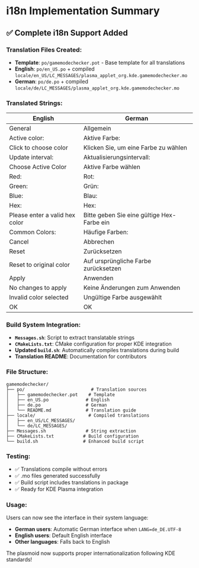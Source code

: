 # i18n Implementation Summary

## ✅ **Complete i18n Support Added**

### **Translation Files Created:**
- **Template**: `po/gamemodechecker.pot` - Base template for all translations
- **English**: `po/en_US.po` + compiled `locale/en_US/LC_MESSAGES/plasma_applet_org.kde.gamemodechecker.mo`
- **German**: `po/de.po` + compiled `locale/de/LC_MESSAGES/plasma_applet_org.kde.gamemodechecker.mo`

### **Translated Strings:**
| English | German |
|---------|--------|
| General | Allgemein |
| Active color: | Aktive Farbe: |
| Click to choose color | Klicken Sie, um eine Farbe zu wählen |
| Update interval: | Aktualisierungsintervall: |
| Choose Active Color | Aktive Farbe wählen |
| Red: | Rot: |
| Green: | Grün: |
| Blue: | Blau: |
| Hex: | Hex: |
| Please enter a valid hex color | Bitte geben Sie eine gültige Hex-Farbe ein |
| Common Colors: | Häufige Farben: |
| Cancel | Abbrechen |
| Reset | Zurücksetzen |
| Reset to original color | Auf ursprüngliche Farbe zurücksetzen |
| Apply | Anwenden |
| No changes to apply | Keine Änderungen zum Anwenden |
| Invalid color selected | Ungültige Farbe ausgewählt |
| OK | OK |

### **Build System Integration:**
- **`Messages.sh`**: Script to extract translatable strings
- **`CMakeLists.txt`**: CMake configuration for proper KDE integration  
- **Updated `build.sh`**: Automatically compiles translations during build
- **Translation README**: Documentation for contributors

### **File Structure:**
```
gamemodechecker/
├── po/                         # Translation sources
│   ├── gamemodechecker.pot    # Template
│   ├── en_US.po              # English
│   ├── de.po                 # German
│   └── README.md             # Translation guide
├── locale/                    # Compiled translations
│   ├── en_US/LC_MESSAGES/
│   └── de/LC_MESSAGES/
├── Messages.sh               # String extraction
├── CMakeLists.txt           # Build configuration
└── build.sh                 # Enhanced build script
```

### **Testing:**
- ✅ Translations compile without errors
- ✅ .mo files generated successfully  
- ✅ Build script includes translations in package
- ✅ Ready for KDE Plasma integration

### **Usage:**
Users can now see the interface in their system language:
- **German users**: Automatic German interface when `LANG=de_DE.UTF-8`
- **English users**: Default English interface
- **Other languages**: Falls back to English

The plasmoid now supports proper internationalization following KDE standards!
